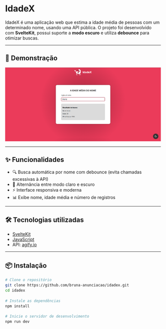 
# IdadeX

IdadeX é uma aplicação web que estima a idade média de pessoas com um determinado nome, usando uma API pública. O projeto foi desenvolvido com **SvelteKit**, possui suporte a **modo escuro** e utiliza **debounce** para otimizar buscas.

---

## 🚀 Demonstração

![idadeX-preview](./static/idadex-preview.png)

---

## ✨ Funcionalidades

- 🔍 Busca automática por nome com debounce (evita chamadas excessivas à API)
- 🌙 Alternância entre modo claro e escuro
- ⚡ Interface responsiva e moderna
- 📊 Exibe nome, idade média e número de registros

---

## 🛠️ Tecnologias utilizadas

- [SvelteKit](https://kit.svelte.dev/)
- [JavaScript](https://developer.mozilla.org/pt-BR/docs/Web/JavaScript)
- API: [agify.io](https://agify.io/)

---

## 📦 Instalação

```bash
# Clone o repositório
git clone https://github.com/bruna-anunciacao/idadex.git
cd idadex

# Instale as dependências
npm install

# Inicie o servidor de desenvolvimento
npm run dev
